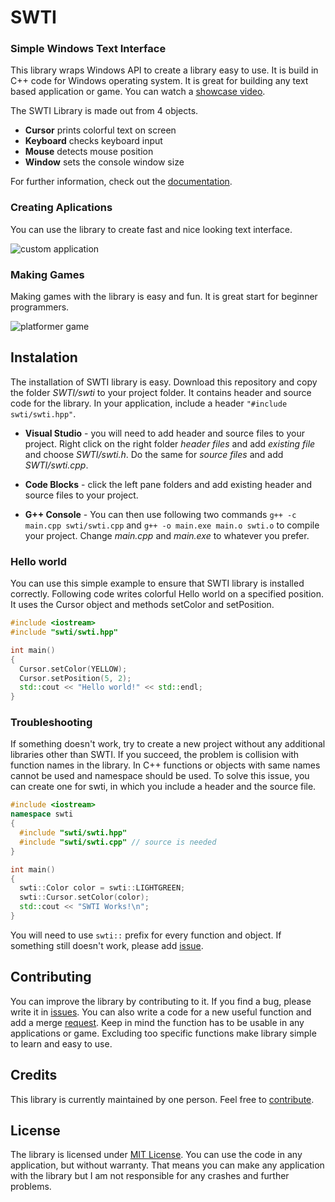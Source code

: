 # SWTI
### Simple Windows Text Interface
This library wraps Windows API to create a library easy to use.
It is build in C++ code for Windows operating system.
It is great for building any text based application or game.
You can watch a [showcase video](https://youtu.be/V11sTuCHC_A).

The SWTI Library is made out from 4 objects.
* **Cursor** prints colorful text on screen
* **Keyboard** checks keyboard input
* **Mouse** detects mouse position
* **Window** sets the console window size

For further information, check out the [documentation](https://thomasbig.github.io/SWTI/).


### Creating Aplications
You can use the library to create fast and nice looking text interface.

![custom application](https://i.imgur.com/I4jxzWY.gif)


### Making Games
Making games with the library is easy and fun.
It is great start for beginner programmers.

![platformer game](https://i.imgur.com/lF9FA1C.gif)

## Instalation
The installation of SWTI library is easy.
Download this repository and copy the folder *SWTI/swti* to your project folder.
It contains header and source code for the library.
In your application, include a header `"#include swti/swti.hpp"`.

* **Visual Studio** - you will need to add header and source files to your project.
Right click on the right folder *header files* and add *existing file* and choose *SWTI/swti.h*.
Do the same for *source files* and add *SWTI/swti.cpp*.

* **Code Blocks** - click the left pane folders and add existing header and source files to your project.

* **G++ Console** - You can then use following two commands
`g++ -c main.cpp swti/swti.cpp` and `g++ -o main.exe main.o swti.o`
to compile your project. Change *main.cpp* and *main.exe* to whatever you prefer.


### Hello world
You can use this simple example to ensure that SWTI library is installed correctly.
Following code writes colorful Hello world on a specified position.
It uses the Cursor object and methods setColor and setPosition.

```c++
#include <iostream>
#include "swti/swti.hpp"

int main()
{
  Cursor.setColor(YELLOW);
  Cursor.setPosition(5, 2);
  std::cout << "Hello world!" << std::endl;
}
```

### Troubleshooting
If something doesn't work, try to create a new project without any additional libraries
other than SWTI. If you succeed, the problem is collision with function names in the library.
In C++ functions or objects with same names cannot be used and namespace should be used.
To solve this issue, you can create one for swti, in which you include a header and the source file.

```c++
#include <iostream>
namespace swti
{
  #include "swti/swti.hpp"
  #include "swti/swti.cpp" // source is needed
}

int main()
{
  swti::Color color = swti::LIGHTGREEN;
  swti::Cursor.setColor(color);
  std::cout << "SWTI Works!\n";
}
```
You will need to use `swti::` prefix for every function and object. If something still doesn't work, please add  [issue](https://github.com/ThomasBig/SWTI/issues).


## Contributing
You can improve the library by contributing to it.
If you find a bug, please write it in [issues](https://github.com/ThomasBig/SWTI/issues).
You can also write a code for a new useful function and add a merge [request](https://github.com/ThomasBig/SWTI/pulls).
Keep in mind the function has to be usable in any applications or game.
Excluding too specific functions make library simple to learn and easy to use.


## Credits
This library is currently maintained by one person. Feel free to [contribute](https://thomasbig.github.io/SWTI/about/#contributing).


## License
The library is licensed under [MIT License](https://github.com/ThomasBig/SWTI/blob/master/LICENSE.txt).
You can use the code in any application, but without warranty.
That means you can make any application with the library but I am not responsible for any crashes and further problems.
